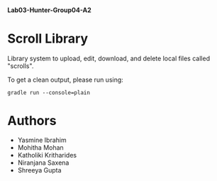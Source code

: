 #### Lab03-Hunter-Group04-A2

# Scroll Library
Library system to upload, edit, download, and delete local files called "scrolls".

To get a clean output, please run using: 
```
gradle run --console=plain
```
# Authors
* Yasmine Ibrahim 
* Mohitha Mohan 
* Katholiki Kritharides
* Niranjana Saxena
* Shreeya Gupta
